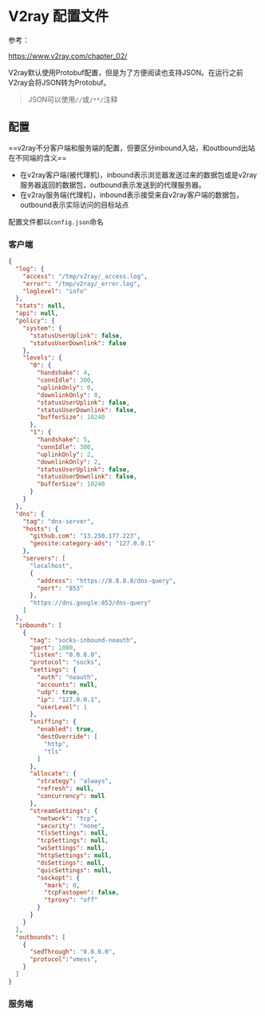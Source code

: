 # V2ray 配置文件

参考：

https://www.v2ray.com/chapter_02/

V2ray默认使用Protobuf配置，但是为了方便阅读也支持JSON。在运行之前V2ray会将JSON转为Protobuf。

> JSON可以使用`//`或`/**/`注释

## 配置

==v2ray不分客户端和服务端的配置，但要区分inbound入站，和outbound出站在不同端的含义==

- 在v2ray客户端(被代理机)，inbound表示浏览器发送过来的数据包或是v2ray服务器返回的数据包，outbound表示发送到的代理服务器。
- 在v2ray服务端(代理机)，inbound表示接受来自v2ray客户端的数据包，outbound表示实际访问的目标站点

配置文件都以`config.json`命名

### 客户端

```json
{
  "log": {
    "access": "/tmp/v2ray/_access.log",
    "error": "/tmp/v2ray/_error.log",
    "loglevel": "info"
  },
  "stats": null,
  "api": null,
  "policy": {
    "system": {
      "statusUserUplink": false,
      "statusUserDownlink": false
    },
    "levels": {
      "0": {
        "handshake": 4,
        "connIdle": 300,
        "uplinkOnly": 0,
        "downlinkOnly": 0,
        "statusUserUplink": false,
        "statusUserDownlink": false,
        "bufferSize": 10240
      },
      "1": {
        "handshake": 5,
        "connIdle": 300,
        "uplinkOnly": 2,
        "downlinkOnly": 2,
        "statusUserUplink": false,
        "statusUserDownlink": false,
        "bufferSize": 10240
      }
    }
  },
  "dns": {
    "tag": "dns-server",
    "hosts": {
      "github.com": "13.250.177.223",
      "geosite:category-ads": "127.0.0.1"
    },
    "servers": [
      "localhost",
      {
        "address": "https://8.8.8.8/dns-query",
        "port": "853"
      },
      "https://dns.google:853/dns-query"
    ]
  },
  "inbounds": [
    {
      "tag": "socks-inbound-noauth",
      "port": 1080,
      "listen": "0.0.0.0",
      "protocol": "socks",
      "settings": {
        "auth": "noauth",
        "accounts": null,
        "udp": true,
        "ip": "127.0.0.1",
        "userLevel": 1
      },
      "sniffing": {
        "enabled": true,
        "destOverride": [
          "http",
          "tls"
        ]
      },
      "allocate": {
        "strategy": "always",
        "refresh": null,
        "concurrency": null
      },
      "streamSettings": {
        "network": "tcp",
        "security": "none",
        "tlsSettings": null,
        "tcpSettings": null,
        "wsSettings": null,
        "httpSettings": null,
        "dsSettings": null,
        "quicSettings": null,
        "sockopt": {
          "mark": 0,
          "tcpFastopen": false,
          "tproxy": "off"
        }
      }
    }
  ],
  "outbounds": [
    {
      "sedThrough": "0.0.0.0",
      "protocol":"vmess",
    }
  ]
}
```

### 服务端

















